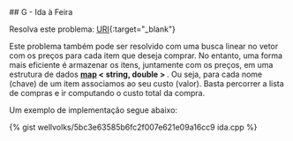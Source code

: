  <div id="ida">
 
 </div>
## G - Ida à Feira

Resolva este problema:
[URI][uri-1281]{:target="_blank"}

Este problema também pode ser resolvido com uma busca linear no vetor com os preços para cada item que deseja comprar. No entanto, uma forma mais eficiente é armazenar os itens, juntamente com os preços, em uma estrutura de dados <a href = "http://www.cplusplus.com/reference/map/map/"><b>map</b></a><b> < string, double > </b>. Ou seja, para cada nome (chave) de um item associamos ao seu custo (valor). Basta percorrer a lista de compras e ir computando o custo total da compra.  

Um exemplo de implementação segue abaixo:

{% gist wellvolks/5bc3e63585b6fc2f007e621e09a16cc9 ida.cpp %}

[uri-1281]:		https://www.urionlinejudge.com.br/judge/pt/problems/view/1281
